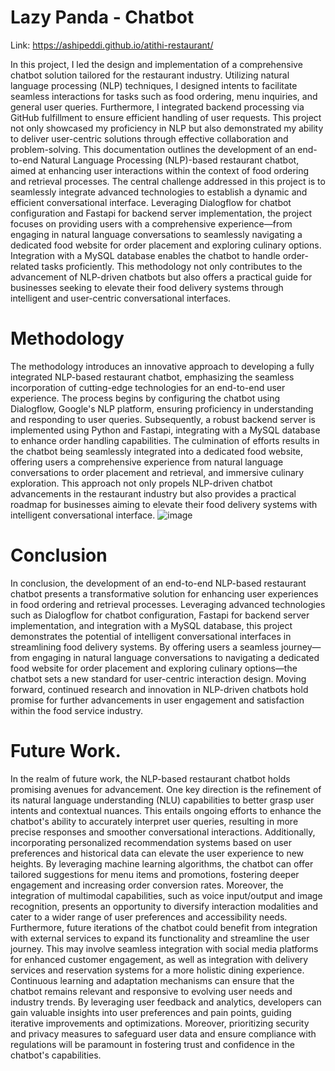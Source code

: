 # Lazy Panda - Chatbot
Link: https://ashipeddi.github.io/atithi-restaurant/

In this project, I led the design and implementation of a comprehensive chatbot solution tailored for the restaurant industry. Utilizing natural language processing (NLP) techniques, I designed intents to facilitate seamless interactions for tasks such as food ordering, menu inquiries, and general user queries. Furthermore, I integrated backend processing via GitHub fulfillment to ensure efficient handling of user requests. This project not only showcased my proficiency in NLP but also demonstrated my ability to deliver user-centric solutions through effective collaboration and problem-solving.
This documentation outlines the development of an end-to-end Natural Language Processing (NLP)-based restaurant chatbot, aimed at enhancing user interactions within the context of food ordering and retrieval processes. The central challenge addressed in this project is to seamlessly integrate advanced technologies to establish a dynamic and efficient conversational interface. Leveraging Dialogflow for chatbot configuration and Fastapi for backend server implementation, the project focuses on providing users with a comprehensive experience—from engaging in natural language conversations to seamlessly navigating a dedicated food website for order placement and exploring culinary options. Integration with a MySQL database enables the chatbot to handle order-related tasks proficiently. This methodology not only contributes to the advancement of NLP-driven chatbots but also offers a practical guide for businesses seeking to elevate their food delivery systems through intelligent and user-centric conversational interfaces.

# Methodology

The methodology introduces an innovative approach to developing a fully integrated NLP-based restaurant chatbot, emphasizing the seamless incorporation of cutting-edge technologies for an end-to-end user experience. The process begins by configuring the chatbot using Dialogflow, Google's NLP platform, ensuring proficiency in understanding and responding to user queries. Subsequently, a robust backend server is implemented using Python and Fastapi, integrating with a MySQL database to enhance order handling capabilities. The culmination of efforts results in the chatbot being seamlessly integrated into a dedicated food website, offering users a comprehensive experience from natural language conversations to order placement and retrieval, and immersive culinary exploration. This approach not only propels NLP-driven chatbot advancements in the restaurant industry but also provides a practical roadmap for businesses aiming to elevate their food delivery systems with intelligent conversational interface.
![image](https://github.com/Navin1005/Restaurent_Chatbot/assets/50318052/d694e687-e161-4ef0-b7e5-9b1c5bb562f8)

# Conclusion
In conclusion, the development of an end-to-end NLP-based restaurant chatbot presents a transformative solution for enhancing user experiences in food ordering and retrieval processes. Leveraging advanced technologies such as Dialogflow for chatbot configuration, Fastapi for backend server implementation, and integration with a MySQL database, this project demonstrates the potential of intelligent conversational interfaces in streamlining food delivery systems. By offering users a seamless journey—from engaging in natural language conversations to navigating a dedicated food website for order placement and exploring culinary options—the chatbot sets a new standard for user-centric interaction design. Moving forward, continued research and innovation in NLP-driven chatbots hold promise for further advancements in user engagement and satisfaction within the food service industry.

# Future Work.
In the realm of future work, the NLP-based restaurant chatbot holds promising avenues for advancement. One key direction is the refinement of its natural language understanding (NLU) capabilities to better grasp user intents and contextual nuances. This entails ongoing efforts to enhance the chatbot's ability to accurately interpret user queries, resulting in more precise responses and smoother conversational interactions. Additionally, incorporating personalized recommendation systems based on user preferences and historical data can elevate the user experience to new heights. By leveraging machine learning algorithms, the chatbot can offer tailored suggestions for menu items and promotions, fostering deeper engagement and increasing order conversion rates. Moreover, the integration of multimodal capabilities, such as voice input/output and image recognition, presents an opportunity to diversify interaction modalities and cater to a wider range of user preferences and accessibility needs.
Furthermore, future iterations of the chatbot could benefit from integration with external services to expand its functionality and streamline the user journey. This may involve seamless integration with social media platforms for enhanced customer engagement, as well as integration with delivery services and reservation systems for a more holistic dining experience. Continuous learning and adaptation mechanisms can ensure that the chatbot remains relevant and responsive to evolving user needs and industry trends. By leveraging user feedback and analytics, developers can gain valuable insights into user preferences and pain points, guiding iterative improvements and optimizations. Moreover, prioritizing security and privacy measures to safeguard user data and ensure compliance with regulations will be paramount in fostering trust and confidence in the chatbot's capabilities. 


